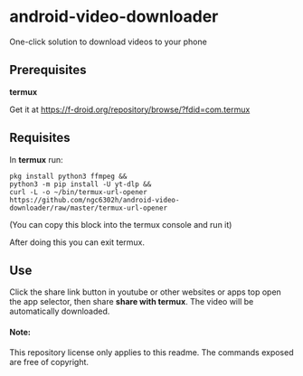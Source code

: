 # android-video-downloader
One-click solution to download videos to your phone

## Prerequisites 
**termux**

Get it at https://f-droid.org/repository/browse/?fdid=com.termux

## Requisites
In **termux** run:

```
pkg install python3 ffmpeg &&
python3 -m pip install -U yt-dlp &&
curl -L -o ~/bin/termux-url-opener https://github.com/ngc6302h/android-video-downloader/raw/master/termux-url-opener
```
(You can copy this block into the termux console and run it)

After doing this you can exit termux.


## Use
Click the share link button in youtube or other websites or apps top open the app selector, then share **share with termux**. The video will be automatically downloaded.


#### Note:
This repository license only applies to this readme. The commands exposed are free of copyright.
